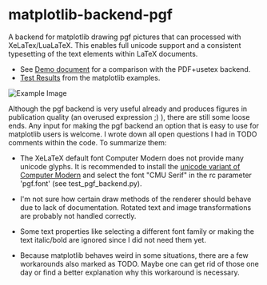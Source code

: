 matplotlib-backend-pgf
======================

A backend for matplotlib drawing pgf pictures that can processed with XeLaTex/LuaLaTeX. This enables full unicode support and a consistent typesetting of the text elements within LaTeX documents.
* See [Demo document](https://github.com/pwuertz/matplotlib-backend-pgf/raw/master/demo/demo.pdf) for a comparison with the PDF+usetex backend.
* [Test Results](https://github.com/pwuertz/matplotlib-backend-pgf/wiki/Test-Results) from the matplotlib examples.

![Example Image](https://github.com/pwuertz/matplotlib-backend-pgf/raw/master/demo/figure-pgf.png)

Although the pgf backend is very useful already and produces figures in publication quality (an overused expression ;) ), there are still some loose ends. Any input for making the pgf backend an option that is easy to use for matplotlib users is welcome. I wrote down all open questions I had in TODO comments within the code. To summarize them:

* The XeLaTeX default font Computer Modern does not provide many unicode glyphs. It is recommended to install the [unicode variant of Computer Modern](http://sourceforge.net/projects/cm-unicode/) and select the font "CMU Serif" in the rc parameter 'pgf.font' (see test_pgf_backend.py).

* I'm not sure how certain draw methods of the renderer should behave due to lack of documentation. Rotated text and image transformations are probably not handled correctly.

* Some text properties like selecting a different font family or making the text italic/bold are ignored since I did not need them yet.

* Because matplotlib behaves weird in some situations, there are a few workarounds also marked as TODO. Maybe one can get rid of those one day or find a better explanation why this workaround is necessary.

